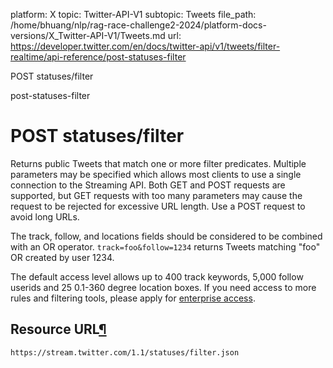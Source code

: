 platform: X
topic: Twitter-API-V1
subtopic: Tweets
file_path: /home/bhuang/nlp/rag-race-challenge2-2024/platform-docs-versions/X_Twitter-API-V1/Tweets.md
url: https://developer.twitter.com/en/docs/twitter-api/v1/tweets/filter-realtime/api-reference/post-statuses-filter

POST statuses/filter

post-statuses-filter

# POST statuses/filter

Returns public Tweets that match one or more filter predicates. Multiple parameters may be specified which allows most clients to use a single connection to the Streaming API. Both GET and POST requests are supported, but GET requests with too many parameters may cause the request to be rejected for excessive URL length. Use a POST request to avoid long URLs.

The track, follow, and locations fields should be considered to be combined with an OR operator. `track=foo&follow=1234` returns Tweets matching "foo" OR created by user 1234.

The default access level allows up to 400 track keywords, 5,000 follow userids and 25 0.1-360 degree location boxes. If you need access to more rules and filtering tools, please apply for [enterprise access](https://developer.twitter.com/en/enterprise).

## Resource URL[¶](#resource-url "Permalink to this headline")

`https://stream.twitter.com/1.1/statuses/filter.json`